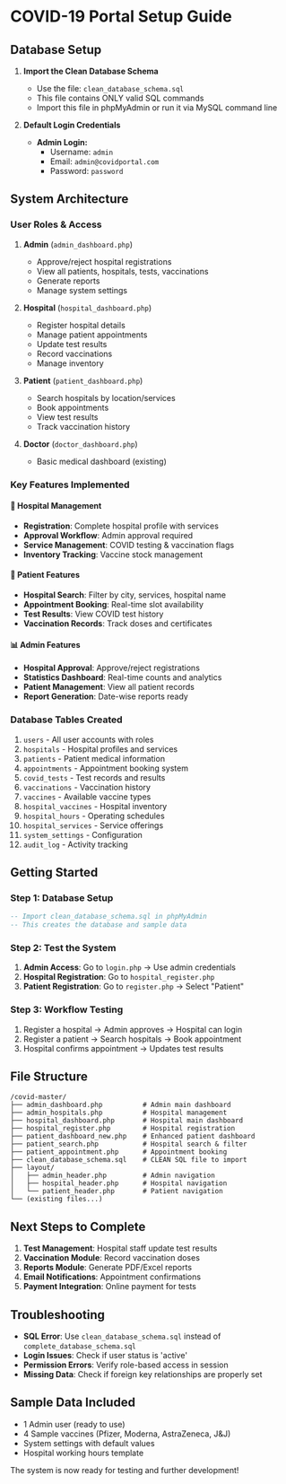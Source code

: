 # COVID-19 Portal Setup Guide

## Database Setup

1. **Import the Clean Database Schema**
   - Use the file: `clean_database_schema.sql` 
   - This file contains ONLY valid SQL commands
   - Import this file in phpMyAdmin or run it via MySQL command line

2. **Default Login Credentials**
   - **Admin Login:**
     - Username: `admin`
     - Email: `admin@covidportal.com`
     - Password: `password`

## System Architecture

### User Roles & Access
1. **Admin** (`admin_dashboard.php`)
   - Approve/reject hospital registrations
   - View all patients, hospitals, tests, vaccinations
   - Generate reports
   - Manage system settings

2. **Hospital** (`hospital_dashboard.php`)
   - Register hospital details
   - Manage patient appointments
   - Update test results
   - Record vaccinations
   - Manage inventory

3. **Patient** (`patient_dashboard.php`)
   - Search hospitals by location/services
   - Book appointments
   - View test results
   - Track vaccination history

4. **Doctor** (`doctor_dashboard.php`)
   - Basic medical dashboard (existing)

### Key Features Implemented

#### 🏥 Hospital Management
- **Registration**: Complete hospital profile with services
- **Approval Workflow**: Admin approval required
- **Service Management**: COVID testing & vaccination flags
- **Inventory Tracking**: Vaccine stock management

#### 👥 Patient Features
- **Hospital Search**: Filter by city, services, hospital name
- **Appointment Booking**: Real-time slot availability
- **Test Results**: View COVID test history
- **Vaccination Records**: Track doses and certificates

#### 📊 Admin Features
- **Hospital Approval**: Approve/reject registrations
- **Statistics Dashboard**: Real-time counts and analytics
- **Patient Management**: View all patient records
- **Report Generation**: Date-wise reports ready

### Database Tables Created
1. `users` - All user accounts with roles
2. `hospitals` - Hospital profiles and services
3. `patients` - Patient medical information
4. `appointments` - Appointment booking system
5. `covid_tests` - Test records and results
6. `vaccinations` - Vaccination history
7. `vaccines` - Available vaccine types
8. `hospital_vaccines` - Hospital inventory
9. `hospital_hours` - Operating schedules
10. `hospital_services` - Service offerings
11. `system_settings` - Configuration
12. `audit_log` - Activity tracking

## Getting Started

### Step 1: Database Setup
```sql
-- Import clean_database_schema.sql in phpMyAdmin
-- This creates the database and sample data
```

### Step 2: Test the System
1. **Admin Access**: Go to `login.php` → Use admin credentials
2. **Hospital Registration**: Go to `hospital_register.php`
3. **Patient Registration**: Go to `register.php` → Select "Patient"

### Step 3: Workflow Testing
1. Register a hospital → Admin approves → Hospital can login
2. Register a patient → Search hospitals → Book appointment
3. Hospital confirms appointment → Updates test results

## File Structure
```
/covid-master/
├── admin_dashboard.php          # Admin main dashboard
├── admin_hospitals.php          # Hospital management
├── hospital_dashboard.php       # Hospital main dashboard  
├── hospital_register.php        # Hospital registration
├── patient_dashboard_new.php    # Enhanced patient dashboard
├── patient_search.php           # Hospital search & filter
├── patient_appointment.php      # Appointment booking
├── clean_database_schema.sql    # CLEAN SQL file to import
├── layout/
│   ├── admin_header.php         # Admin navigation
│   ├── hospital_header.php      # Hospital navigation
│   └── patient_header.php       # Patient navigation
└── (existing files...)
```

## Next Steps to Complete
1. **Test Management**: Hospital staff update test results
2. **Vaccination Module**: Record vaccination doses
3. **Reports Module**: Generate PDF/Excel reports
4. **Email Notifications**: Appointment confirmations
5. **Payment Integration**: Online payment for tests

## Troubleshooting
- **SQL Error**: Use `clean_database_schema.sql` instead of `complete_database_schema.sql`
- **Login Issues**: Check if user status is 'active'
- **Permission Errors**: Verify role-based access in session
- **Missing Data**: Check if foreign key relationships are properly set

## Sample Data Included
- 1 Admin user (ready to use)
- 4 Sample vaccines (Pfizer, Moderna, AstraZeneca, J&J)
- System settings with default values
- Hospital working hours template

The system is now ready for testing and further development!
